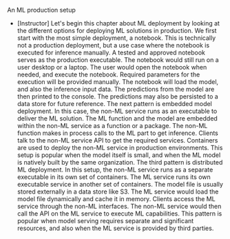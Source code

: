 An ML production setup
- [Instructor] Let's begin this chapter about ML deployment by looking at the different options for deploying ML solutions in production. We first start with the most simple deployment, a notebook. This is technically not a production deployment, but a use case where the notebook is executed for inference manually. A tested and approved notebook serves as the production executable. The notebook would still run on a user desktop or a laptop. The user would open the notebook when needed, and execute the notebook. Required parameters for the execution will be provided manually. The notebook will load the model, and also the inference input data. The predictions from the model are then printed to the console. The predictions may also be persisted to a data store for future reference. The next pattern is embedded model deployment. In this case, the non-ML service runs as an executable to deliver the ML solution. The ML function and the model are embedded within the non-ML service as a function or a package. The non-ML function makes in process calls to the ML part to get inference. Clients talk to the non-ML service API to get the required services. Containers are used to deploy the non-ML service in production environments. This setup is popular when the model itself is small, and when the ML model is natively built by the same organization. The third pattern is distributed ML deployment. In this setup, the non-ML service runs as a separate executable in its own set of containers. The ML service runs its own executable service in another set of containers. The model file is usually stored externally in a data store like S3. The ML service would load the model file dynamically and cache it in memory. Clients access the ML service through the non-ML interfaces. The non-ML service would then call the API on the ML service to execute ML capabilities. This pattern is popular when model serving requires separate and significant resources, and also when the ML service is provided by third parties.